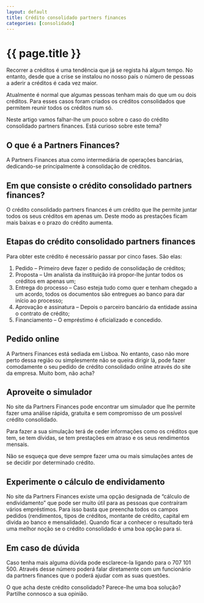 ```yaml
---
layout: default
title: Crédito consolidado partners finances
categories: [consolidado]
---
```


# {{ page.title }}

Recorrer a créditos é uma tendência que já se regista há algum tempo. No entanto, desde que a crise se instalou no nosso país o número de pessoas a aderir a créditos é cada vez maior.

Atualmente é normal que algumas pessoas tenham mais do que um ou dois créditos. Para esses casos foram criados os créditos consolidados que permitem reunir todos os créditos num só.

Neste artigo vamos falhar-lhe um pouco sobre o caso do crédito consolidado partners finances. Está curioso sobre este tema?

## O que é a Partners Finances?

A Partners Finances atua como intermediária de operações bancárias, dedicando-se principalmente à consolidação de créditos.

## Em que consiste o crédito consolidado partners finances?

O crédito consolidado partners finances é um crédito que lhe permite juntar todos os seus créditos em apenas um. Deste modo as prestações ficam mais baixas e o prazo do crédito aumenta.

## Etapas do crédito consolidado partners finances

Para obter este crédito é necessário passar por cinco fases. São elas:

1. Pedido – Primeiro deve fazer o pedido de consolidação de créditos;
2. Proposta – Um analista da instituição irá propor-lhe juntar todos os créditos em apenas um;
3. Entrega do processo – Caso esteja tudo como quer e tenham chegado a um acordo, todos os documentos são entregues ao banco para dar início ao processo;
4. Aprovação e assinatura – Depois o parceiro bancário da entidade assina o contrato de crédito;
5. Financiamento – O empréstimo é oficializado e concedido.

## Pedido online

A Partners Finances está sediada em Lisboa. No entanto, caso não more perto dessa região ou simplesmente não se queira dirigir lá, pode fazer comodamente o seu pedido de crédito consolidado online através do site da empresa. Muito bom, não acha?

## Aproveite o simulador

No site da Partners Finances pode encontrar um simulador que lhe permite fazer uma análise rápida, gratuita e sem compromisso de um possível crédito consolidado.

Para fazer a sua simulação terá de ceder informações como os créditos que tem, se tem dívidas, se tem prestações em atraso e os seus rendimentos mensais.

Não se esqueça que deve sempre fazer uma ou mais simulações antes de se decidir por determinado crédito.

## Experimente o cálculo de endividamento

No site da Partners Finances existe uma opção designada de “cálculo de endividamento” que pode ser muito útil para as pessoas que contraíram vários empréstimos. Para isso basta que preencha todos os campos pedidos (rendimentos, tipos de créditos, montante de crédito, capital em divida ao banco e mensalidade). Quando ficar a conhecer o resultado terá uma melhor noção se o crédito consolidado é uma boa opção para si.

## Em caso de dúvida

Caso tenha mais alguma dúvida pode esclarece-la ligando para o 707 101 500. Através desse número poderá falar diretamente com um funcionário da partners finances que o poderá ajudar com as suas questões.

O que acha deste crédito consolidado? Parece-lhe uma boa solução? Partilhe connosco a sua opinião.
